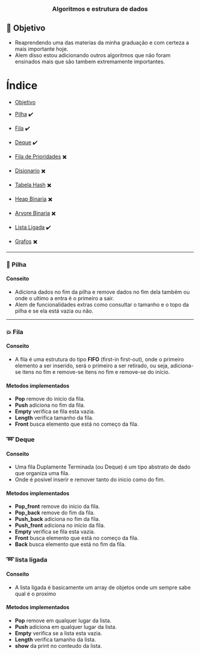 <h3 align="center">
    Algoritmos e estrutura de dados
</h3>


<a id="objetivo"></a>

## :bookmark: Objetivo

- Reaprendendo uma das materias da minha graduação e com certeza a mais importante hoje.
- Alem disso estou adicionando outros algoritmos que não foram ensinados mais que são tambem extremamente importantes.

# Índice

- [Objetivo](#objetivo)

- [Pilha](#pilha) :heavy_check_mark:
- [Fila](#fila) :heavy_check_mark:
- [Deque](#deque) :heavy_check_mark:
- [Fila de Prioridades](#fila_de_prioridades) :heavy_multiplication_x:
- [Disionario](#disionario) :heavy_multiplication_x:
- [Tabela Hash](#tabela_hash) :heavy_multiplication_x:
- [Heap Binaria](#heap_binaria) :heavy_multiplication_x:
- [Arvore Binaria](#arvore_binaria) :heavy_multiplication_x:
- [Lista Ligada](#lista_ligada) :heavy_check_mark:
- [Grafos](#grafos) :heavy_multiplication_x:


<hr>

<a id="pilha"></a>
### :large_orange_diamond: Pilha

#### Conseito

- Adiciona dados no fim da pilha e remove dados no fim dela também ou onde o ultimo a entra é o primeiro a sair.
- Alem de funcionalidades extras como consultar o tamanho e o topo da pilha e se ela está vazia ou não.

<hr>

<a id="fila"></a>
### :boom: Fila

#### Conseito

- A fila é uma estrutura do tipo <b>FIFO</b> (first-in first-out), onde o primeiro elemento a ser inserido, será o primeiro a ser retirado, ou seja, adiciona-se itens no fim e remove-se itens no fim e remove-se do início.

#### Metodos implementados

- <b>Pop</b> remove do inicio da fila.
- <b>Push</b> adiciona no fim da fila.
- <b>Empty</b> verifica se fila esta vazia.
- <b>Length</b> verifica tamanho da fila.
- <b>Front</b> busca elemento que está no começo da fila.


<a id="deque"></a>
### :loop: Deque

#### Conseito

- Uma fila Duplamente Terminada (ou Deque) é um tipo abstrato de dado que organiza uma fila.
- Onde é posivel inserir e remover tanto do inicio como do fim.


#### Metodos implementados

- <b>Pop_front</b> remove do inicio da fila.
- <b>Pop_back</b> remove do fim da fila.
- <b>Push_back</b> adiciona no fim da fila.
- <b>Push_front</b> adiciona no inicio da fila.
- <b>Empty</b> verifica se fila esta vazia.
- <b>Front</b> busca elemento que está no começo da fila.
- <b>Back</b> busca elemento que está no fim da fila.

<a id="lista_ligada"></a>
### :loop: lista ligada

#### Conseito
- A lista ligada é basicamente um array de objetos onde um sempre sabe qual é o proximo

#### Metodos implementados
- <b>Pop</b> remove em qualquer lugar da lista.
- <b>Push</b> adiciona em qualquer lugar da lista.
- <b>Empty</b> verifica se a lista esta vazia.
- <b>Length</b> verifica tamanho da lista.
- <b>show</b> da print no conteudo da lista.